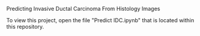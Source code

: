 Predicting Invasive Ductal Carcinoma From Histology Images

To view this project, open the file "Predict IDC.ipynb" that is located within this repository.
